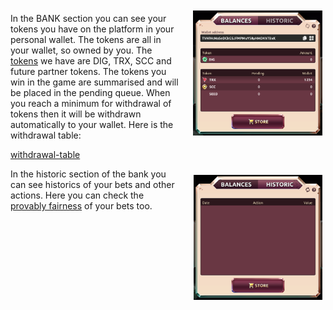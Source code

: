 <img align="right" style="padding:10px 5px 15px 20px;" height="200" src="../_media/bank-balance.png"> 

In the BANK section you can see your tokens you have on the platform in your personal wallet. The tokens are all in your wallet, so owned by you. The [tokens](./tokens.md "tokens") we have are DIG, TRX, SCC and future partner tokens. The tokens you win in the game are summarised and will be placed in the pending queue. When you reach a minimum for withdrawal of tokens then it will be withdrawn automatically to your wallet. Here is the withdrawal table:

[withdrawal-table](../_data/withdrawal.md ':include')

<img align="right" style="padding:10px 5px 15px 20px;" height="200" src="../_media/bank-historic.png"> 

In the historic section of the bank you can see historics of your bets and other actions. Here you can check the [provably fairness](./provably.md "provably") of your bets too.


